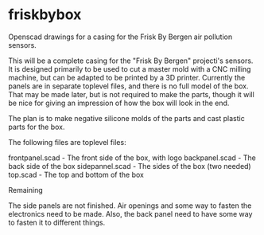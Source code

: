 # friskbybox
Openscad drawings for a casing for the Frisk By Bergen air pollution sensors.

This will be a complete casing for the "Frisk By Bergen" projecti's sensors. It is designed primarily
to be used to cut a master mold with a CNC milling machine, but can be adapted to be printed
by a 3D printer. Currently the panels are in separate toplevel files, and there is no
full model of the box. That may be made later, but is not required to make the parts,
though it will be nice for giving an impression of how the box will look in the end.

The plan is to make negative silicone molds of the parts and cast plastic parts for the box.

The following files are toplevel files:

frontpanel.scad - The front side of the box, with logo
backpanel.scad  - The back side of the box
sidepannel.scad - The sides of the box (two needed)
top.scad        - The top and bottom of the box

Remaining

The side panels are not finished. Air openings and some way to fasten the electronics need to be made. 
Also, the back panel need to have some way to fasten it to different things.
